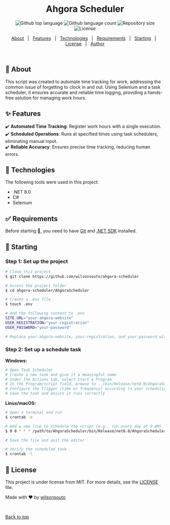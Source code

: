 &#xa0;

<h1 align="center">Ahgora Scheduler</h1>

<p align="center">
  <img alt="Github top language" src="https://img.shields.io/github/languages/top/wilsonsouto/ahgora-scheduler?color=56BEB8">

  <img alt="Github language count" src="https://img.shields.io/github/languages/count/wilsonsouto/ahgora-scheduler?color=56BEB8">

  <img alt="Repository size" src="https://img.shields.io/github/repo-size/wilsonsouto/ahgora-scheduler?color=56BEB8">

  <img alt="License" src="https://img.shields.io/github/license/wilsonsouto/ahgora-scheduler?color=56BEB8">

  <!-- <img alt="Github issues" src="https://img.shields.io/github/issues/wilsonsouto/file-organizer?color=56BEB8" /> -->

  <!-- <img alt="Github forks" src="https://img.shields.io/github/forks/wilsonsouto/file-organizer?color=56BEB8" /> -->

  <!-- <img alt="Github stars" src="https://img.shields.io/github/stars/wilsonsouto/file-organizer?color=56BEB8" /> -->
</p>

<!-- Status -->

<!-- <h4 align="center">
      🚧  Ahgora Scheduler 🚀 Under construction...  🚧
</h4>

<hr> -->

<p align="center">
  <a href="#dart-about">About</a> &#xa0; | &#xa0; 
  <a href="#sparkles-features">Features</a> &#xa0; | &#xa0;
  <a href="#rocket-technologies">Technologies</a> &#xa0; | &#xa0;
  <a href="#white_check_mark-requirements">Requirements</a> &#xa0; | &#xa0;
  <a href="#checkered_flag-starting">Starting</a> &#xa0; | &#xa0;
  <a href="#memo-license">License</a> &#xa0; | &#xa0;
  <a href="https://github.com/wlsonsouto" target="_blank">Author</a>
</p>

<br>

## :dart: About

This script was created to automate time tracking for work, addressing the common issue of forgetting to clock in and out. Using Selenium and a task scheduler, it ensures accurate and reliable time logging, providing a hands-free solution for managing work hours.

## :sparkles: Features

:heavy_check_mark: **Automated Time Tracking**: Register work hours with a single execution.\
:heavy_check_mark: **Scheduled Operations**: Runs at specified times using task schedulers, eliminating manual input.\
:heavy_check_mark: **Reliable Accuracy**: Ensures precise time tracking, reducing human errors.

## :rocket: Technologies

The following tools were used in this project:

- .NET 8.0
- C#
- Selenium

## :white_check_mark: Requirements

Before starting :checkered_flag:, you need to have [Git](https://git-scm.com) and [.NET SDK](https://dotnet.microsoft.com/en-us/download) installed.

## :checkered_flag: Starting

### Step 1: Set up the project

```bash
# Clone this project
$ git clone https://github.com/wilsonsouto/ahgora-scheduler

# Access the project folder
$ cd ahgora-scheduler/AhgoraScheduler

# Create a .env file
$ touch .env

# Add the following content to .env
SITE_URL="your-ahgora-website"
USER_REGISTRATION="your-registration"
USER_PASSWORD="your-password"

# Replace your-ahgora-website, your-registration, and your-password with your credentials
```

### Step 2: Set up a schedule task

**Windows:**

```ini
# Open Task Scheduler
# Create a new task and give it a meaningful name
# Under the Actions tab, select Start a Program
# In the Program/script field, browse to ../bin/Release/net8.0/AhgoraScheduler.exe
# Configure the Trigger (time or frequency) according to your scheduling needs
# Save the task and ensure it runs correctly
```

**Linux/macOS:**

```bash
# Open a terminal and run
$ crontab -e

# Add a new line to schedule the script (e.g., run every day at 8 AM)
$ 0 8 * * * /path/to/AhgoraScheduler/bin/Release/net8.0/AhgoraScheduler

# Save the file and exit the editor

# Verify the scheduled task
$ crontab -l
```

## :memo: License

This project is under license from MIT. For more details, see the [LICENSE](LICENSE) file.

Made with :heart: by [wilsonsouto](https://github.com/wilsonsouto)

&#xa0;

<a href="#top">Back to top</a>
